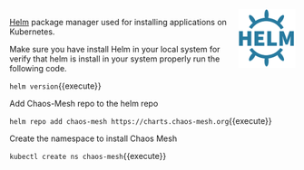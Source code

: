 <img align="right" src="./assets/helm.png" width="100">

[Helm](https://helm.sh/) package manager used for installing applications on Kubernetes.

Make sure you have install Helm in your local system 
for verify that helm is install in your system properly
run the following code.

`helm version`{{execute}}


Add Chaos-Mesh repo to the helm repo

`helm repo add chaos-mesh https://charts.chaos-mesh.org`{{execute}}


Create the namespace to install Chaos Mesh

`kubectl create ns chaos-mesh`{{execute}}

